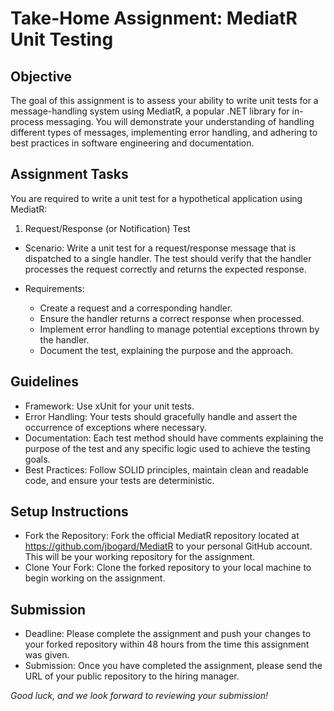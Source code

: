 # Take-Home Assignment: MediatR Unit Testing

## Objective

The goal of this assignment is to assess your ability to write unit tests for a message-handling system using MediatR, a popular .NET library for in-process messaging. You will demonstrate your understanding of handling different types of messages, implementing error handling, and adhering to best practices in software engineering and documentation.

## Assignment Tasks

You are required to write a unit test for a hypothetical application using MediatR:

1. Request/Response (or Notification) Test

- Scenario: Write a unit test for a request/response message that is dispatched to a single handler. The test should verify that the handler processes the request correctly and returns the expected response.

- Requirements:
  - Create a request and a corresponding handler.
  - Ensure the handler returns a correct response when processed.
  - Implement error handling to manage potential exceptions thrown by the handler.
  - Document the test, explaining the purpose and the approach.

## Guidelines

- Framework: Use xUnit for your unit tests.
- Error Handling: Your tests should gracefully handle and assert the occurrence of exceptions where necessary.
- Documentation: Each test method should have comments explaining the purpose of the test and any specific logic used to achieve the testing goals.
- Best Practices: Follow SOLID principles, maintain clean and readable code, and ensure your tests are deterministic.

## Setup Instructions

- Fork the Repository: Fork the official MediatR repository located at https://github.com/jbogard/MediatR to your personal GitHub account. This will be your working repository for the assignment.
- Clone Your Fork: Clone the forked repository to your local machine to begin working on the assignment.

## Submission

- Deadline: Please complete the assignment and push your changes to your forked repository within 48 hours from the time this assignment was given.
- Submission: Once you have completed the assignment, please send the URL of your public repository to the hiring manager.

_Good luck, and we look forward to reviewing your submission!_
